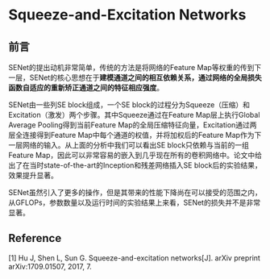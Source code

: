 # Squeeze-and-Excitation Networks

## 前言

SENet的提出动机非常简单，传统的方法是将网络的Feature Map等权重的传到下一层，SENet的核心思想在于**建模通道之间的相互依赖关系，通过网络的全局损失函数自适应的重新矫正通道之间的特征相应强度**。

SENet由一些列SE block组成，一个SE block的过程分为Squeeze（压缩）和Excitation（激发）两个步骤。其中Squeeze通过在Feature Map层上执行Global Average Pooling得到当前Feature Map的全局压缩特征向量，Excitation通过两层全连接得到Feature Map中每个通道的权值，并将加权后的Feature Map作为下一层网络的输入。从上面的分析中我们可以看出SE block只依赖与当前的一组Feature Map，因此可以非常容易的嵌入到几乎现在所有的卷积网络中。论文中给出了在当时state-of-the-art的Inception和残差网络插入SE block后的实验结果，效果提升显著。

SENet虽然引入了更多的操作，但是其带来的性能下降尚在可以接受的范围之内，从GFLOPs，参数数量以及运行时间的实验结果上来看，SENet的损失并不是非常显著。

## Reference

\[1\] Hu J, Shen L, Sun G. Squeeze-and-excitation networks\[J\]. arXiv preprint arXiv:1709.01507, 2017, 7.

